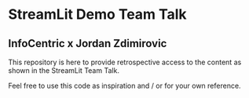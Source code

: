 # StreamLit Demo Team Talk
## InfoCentric x Jordan Zdimirovic

This repository is here to provide retrospective access to the content as shown in the StreamLit Team Talk.

Feel free to use this code as inspiration and / or for your own reference.